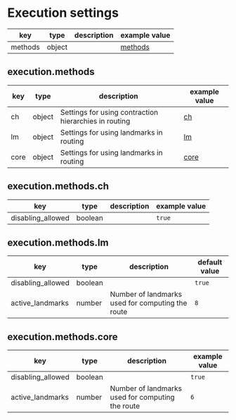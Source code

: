 # Execution settings

| key     | type   | description | example value                |
|---------|--------|-------------|------------------------------| 
| methods | object |             | [methods](#executionmethods) |

## **execution.methods**

| key  | type   | description                                           | example value                 |
|------|--------|-------------------------------------------------------|-------------------------------| 
| ch   | object | Settings for using contraction hierarchies in routing | [ch](#executionmethodsch)     |
| lm   | object | Settings for using landmarks in routing               | [lm](#executionmethodslm)     |
| core | object | Settings for using landmarks in routing               | [core](#executionmethodscore) |

## **execution.methods.ch**

| key               | type    | description | example value |
|-------------------|---------|-------------|---------------| 
| disabling_allowed | boolean |             | `true`        |

## **execution.methods.lm**

| key               | type    | description                                      | default value |
|-------------------|---------|--------------------------------------------------|---------------| 
| disabling_allowed | boolean |                                                  | `true`        |
| active_landmarks  | number  | Number of landmarks used for computing the route | `8`           |

## **execution.methods.core**

| key               | type    | description                                      | example value |
|-------------------|---------|--------------------------------------------------|---------------| 
| disabling_allowed | boolean |                                                  | `true`        |
| active_landmarks  | number  | Number of landmarks used for computing the route | `6`           |
